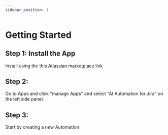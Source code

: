```yaml
---
sidebar_position: 1
---
```

# Getting Started

## Step 1: Install the App

Install using the this [Atlassian marketplace link](https://marketplace.atlassian.com/apps/1237112/ai-automation-for-jira?hosting=cloud&tab=overview)

## Step 2: 
Go to Apps and click "manage Apps" and select "AI Automation for Jira" on the left side panel.

## Step 3:
Start by creating a new Automation

